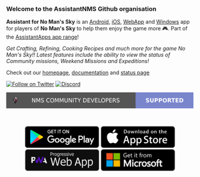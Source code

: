 ### Welcome to the AssistantNMS Github organisation

**Assistant for No Man's Sky** is an [Android][googlePlay], [iOS][appleAppStore], [WebApp][assistantnmsWebapp] and [Windows][windowsAppStore] app for players of **No Man's Sky** to help them enjoy the game more 🎮. Part of the [AssistantApps app range][assistantAppsOrg]!

_Get Crafting, Refining, Cooking Recipes and much more for the game No Man's Sky!! Latest features include the ability to view the status of Community missions, Weekend Missions and Expeditions!_

Check out our [homepage][website], [documentation][docsWebsite] and [status page][nmsStatus]

[![Follow on Twitter](https://img.shields.io/twitter/follow/AssistantNMS?color=%231d9bf0&style=for-the-badge)][assistantnmsTwitter]
[![Discord](https://img.shields.io/discord/625007826913198080?style=for-the-badge)][discord]

[![Supported by the No Man's Sky Community Developers & Designers](https://raw.githubusercontent.com/NMSCD/About/master/badge/purple-ftb.svg)](https://github.com/NMSCD)

<br />

<div align="center">

  [![PlayStore](https://github.com/AssistantNMS/App/raw/main/.github/img/PlayStore.png)][googlePlayStore]
  [![AppStore](https://github.com/AssistantNMS/App/raw/main/.github/img/AppStore.png)][appleAppStore]
  [![PWA](https://github.com/AssistantNMS/App/raw/main/.github/img/pwa.png)][assistantnmsWebapp]
  [![WindowsStore](https://github.com/AssistantNMS/App/raw/main/.github/img/WindowsStore.png)][windowsStore]
  
</div>

[website]: https://nmsassistant.com?ref=AssistantNMSGithub
[assistantnmsWebapp]: https://app.nmsassistant.com?ref=AssistantNMSGithub
[docsWebsite]: https://docs.assistantapps.com/#/apps/nms-main?ref=AssistantNMSGithub
[googlePlay]: https://play.google.com/store/apps/details?id=com.kurtlourens.no_mans_sky_recipes&ref=AssistantNMSGithub
[appleAppStore]: https://apps.apple.com/us/app/assistant-for-no-mans-sky/id1480287625?ref=AssistantNMSGithub
[windowsAppStore]: https://apps.microsoft.com/store/detail/assistant-for-no-mans-sky/9NQLF7XD0LF3?ref=AssistantNMSGithub
[nmsStatus]: https://status.nmsassistant.com
[assistantAppsOrg]: https://github.com/AssistantApps

[googlePlayStore]: https://play.google.com/store/apps/details?id=com.kurtlourens.no_mans_sky_recipes&ref=AssistantNMSGithub
[appleAppStore]: https://apps.apple.com/us/app/assistant-for-no-mans-sky/id1480287625?ref=AssistantNMSGithub
[windowsStore]: https://apps.microsoft.com/store/detail/assistant-for-no-mans-sky/9NQLF7XD0LF3?ref=AssistantNMSGithub

[assistantnmsTwitter]: https://twitter.com/AssistantNMS?ref=AssistantNMSGithub
[discord]: https://assistantapps.com/discord?ref=AssistantNMSGithub
